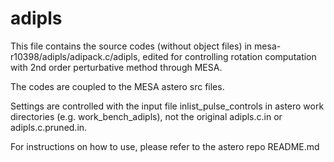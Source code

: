# adipls

This file contains the source codes (without object files) in mesa-r10398/adipls/adipack.c/adipls,
edited for controlling rotation computation with 2nd order perturbative method through MESA. 

The codes are coupled to the MESA astero src files.

Settings are controlled with the input file inlist_pulse_controls in astero work directories 
(e.g. work_bench_adipls), not the original adipls.c.in or adipls.c.pruned.in. 


For instructions on how to use, please refer to the astero repo README.md




